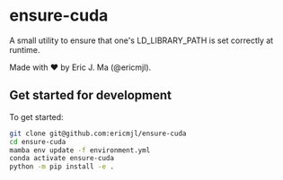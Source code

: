 # ensure-cuda

A small utility to ensure that one's LD_LIBRARY_PATH is set correctly at runtime.

Made with ❤️ by Eric J. Ma (@ericmjl).

## Get started for development

To get started:

```bash
git clone git@github.com:ericmjl/ensure-cuda
cd ensure-cuda
mamba env update -f environment.yml
conda activate ensure-cuda
python -m pip install -e .
```
